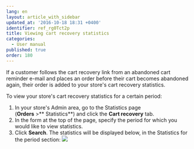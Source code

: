 ```yaml
---
lang: en
layout: article_with_sidebar
updated_at: '2016-10-18 18:31 +0400'
identifier: ref_rg0Tct2p
title: Viewing cart recovery statistics
categories:
  - User manual
published: true
order: 180
---
```



If a customer follows the cart recovery link from an abandoned cart reminder e-mail and places an order before their cart becomes abandoned again, their order is added to your store's cart recovery statistics.

To view your store's cart recovery statistics for a certain period:

1.  In your store's Admin area, go to the Statistics page (**Orders** >** Statistics**) and click the **Cart recovery** tab. 
2.  In the form at the top of the page, specify the period for which you would like to view statistics.
3.  Click **Search**. The statistics will be displayed below, in the Statistics for the period section:
    ![]({{site.baseurl}}/attachments/7503956/8719207.png?effects=drop-shadow)



